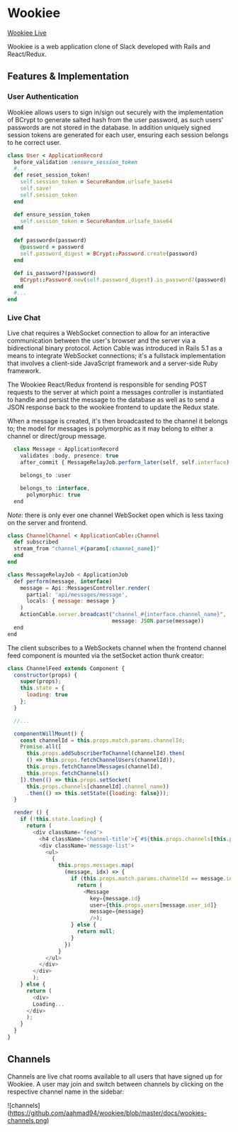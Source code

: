 # Wookiee

[Wookiee Live][heroku]

[heroku]: http:/wookiee.herokuapp.com

Wookiee is a web application clone of Slack developed with Rails and React/Redux.

## Features & Implementation

### User Authentication

Wookiee allows users to sign in/sign out securely with the implementation of BCrypt to generate salted hash from the user password, as such users' passwords are not stored in the database. In addition uniquely signed session tokens are generated for each user, ensuring each session belongs to he correct user.

```ruby
class User < ApplicationRecord
  before_validation :ensure_session_token
  #...
  def reset_session_token!
    self.session_token = SecureRandom.urlsafe_base64
    self.save!
    self.session_token
  end

  def ensure_session_token
    self.session_token = SecureRandom.urlsafe_base64
  end

  def password=(password)
    @password = password
    self.password_digest = BCrypt::Password.create(password)
  end

  def is_password?(password)
    BCrypt::Password.new(self.password_digest).is_password?(password)
  end
  #...
end
```

### Live Chat

Live chat requires a WebSocket connection to allow for an interactive communication between the user's browser and the server via a bidirectional binary protocol. Action Cable was introduced in Rails 5.1 as a means to integrate WebSocket connections; it's a fullstack implementation that involves a client-side JavaScript framework and a server-side Ruby framework.

The Wookiee React/Redux frontend is responsible for sending POST requests to the server at which point a messages controller is instantiated to handle and persist the message to the database as well as to send a JSON response back to the wookiee frontend to update the Redux state.

When a message is created, it's then broadcasted to the channel it belongs to; the model for messages is polymorphic as it may belong to either a channel or direct/group message.  

```javascript
  class Message < ApplicationRecord
    validates :body, presence: true
    after_commit { MessageRelayJob.perform_later(self, self.interface) }

    belongs_to :user

    belongs_to :interface,
      polymorphic: true
  end  
```

*Note:* there is only ever one channel WebSocket open which is less taxing on the server and frontend.

```Ruby
class ChannelChannel < ApplicationCable::Channel
  def subscribed
  stream_from "channel_#{params[:channel_name]}"
  end
end
```
```javascript
class MessageRelayJob < ApplicationJob
  def perform(message, interface)
    message = Api::MessagesController.render(
      partial: 'api/messages/message',
      locals: { message: message }
    )
    ActionCable.server.broadcast("channel_#{interface.channel_name}",
                                 message: JSON.parse(message))
  end
end
```

The client subscribes to a WebSockets channel when the frontend channel feed component is mounted via the setSocket action thunk creator:

```javascript
class ChannelFeed extends Component {
  constructor(props) {
    super(props);
    this.state = {
      loading: true
    };
  }

  //...

  componentWillMount() {
    const channelId = this.props.match.params.channelId;
    Promise.all([
      this.props.addSubscriberToChannel(channelId).then(
      () => this.props.fetchChannelUsers(channelId)),
      this.props.fetchChannelMessages(channelId),
      this.props.fetchChannels()
    ]).then(() => this.props.setSocket(
      this.props.channels[channelId].channel_name))
      .then(() => this.setState({loading: false}));
  }

  render () {
    if (!this.state.loading) {
      return (
        <div className='feed'>
          <h4 className='channel-title'>{`#${this.props.channels[this.props.match.params.channelId].channel_name}`.toLowerCase()}</h4>
          <div className='message-list'>
            <ul>
              {
                this.props.messages.map(
                  (message, idx) => {
                    if (this.props.match.params.channelId == message.interface_id) {
                      return (
                        <Message
                          key={message.id}
                          user={this.props.users[message.user_id]}
                          message={message}
                          />);
                    } else {
                      return null;
                    }
                  })
                }
            </ul>
          </div>
        </div>
        );
    } else {
      return (
        <div>
        Loading...
      </div>
      );
    }
  }
}

```

## Channels

Channels are live chat rooms available to all users that have signed up for Wookiee. A user may join and switch between channels by clicking on the respective channel name in the sidebar:

![channels] (https://github.com/aahmad94/wookiee/blob/master/docs/wookies-channels.png)
